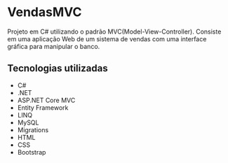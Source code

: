 # VendasMVC

Projeto em C# utilizando o padrão MVC(Model-View-Controller). Consiste em uma aplicação Web
de um sistema de vendas com uma interface gráfica para manipular o banco. 

## Tecnologias utilizadas

- C#
- .NET
- ASP.NET Core MVC
- Entity Framework
- LINQ
- MySQL
- Migrations
- HTML
- CSS
- Bootstrap
